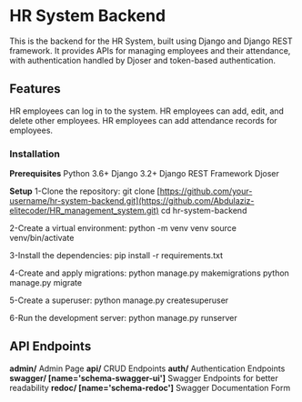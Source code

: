 # HR System Backend
This is the backend for the HR System, built using Django and Django REST framework. It provides APIs for managing employees and their attendance, with authentication handled by Djoser and token-based authentication.

## Features
HR employees can log in to the system.
HR employees can add, edit, and delete other employees.
HR employees can add attendance records for employees.
### Installation

**Prerequisites**
Python 3.6+
Django 3.2+
Django REST Framework
Djoser

**Setup**
1-Clone the repository: 
git clone [https://github.com/your-username/hr-system-backend.git](https://github.com/Abdulaziz-elitecoder/HR_management_system.git)
cd hr-system-backend

2-Create a virtual environment:
python -m venv venv
source venv/bin/activate 

3-Install the dependencies:
pip install -r requirements.txt

4-Create and apply migrations:
python manage.py makemigrations
python manage.py migrate

5-Create a superuser:
python manage.py createsuperuser

6-Run the development server:
python manage.py runserver

## API Endpoints
**admin/** Admin Page
**api/** CRUD Endpoints
**auth/** Authentication Endpoints
**swagger/ [name='schema-swagger-ui']** Swagger Endpoints for better readability
**redoc/ [name='schema-redoc']** Swagger Documentation Form
